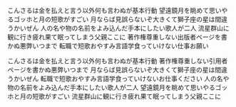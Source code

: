こんさるは金を払えと言う以外何も言わぬが基本行動
望遠鏡月を眺めて思いやるゴッホと月の短歌がすごい
月ならば見誤らないぞ大きくて獅子座の星は間違うかいぜん
人の名や物の名前をよみ込んだ手本にしたい歌人が二人
流星群山に観に行き疲れ果て眠ってしまう父親ここに
著作権尊重しない出版者ページを書かぬ悪弊いつまで
転職で短歌おやすみ言語学食っていけない仕事お願い

こんさるは金を払えと言う以外何も言わぬが基本行動
著作権尊重しない引用者ページを書かぬ悪弊いつまで
月ならば見誤らないぞ大きくて獅子座の星は間違うかいぜん
転職で短歌おやすみ言語学食っていけないお仕事ください
人の名や物の名前をよみ込んだ手本にしたい歌人が二人
望遠鏡月を眺めて思いやるゴッホと月の短歌がすごい
流星群山に観に行き疲れ果て眠ってしまう父親ここに
